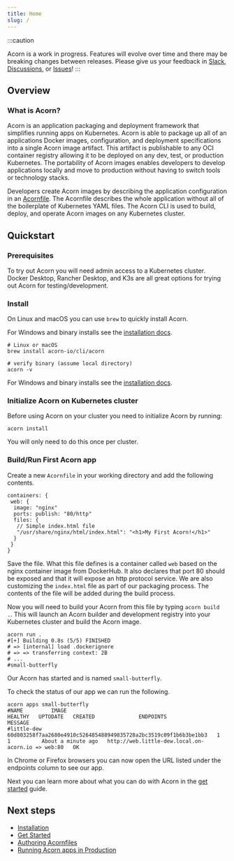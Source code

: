 ```yaml
---
title: Home
slug: /
---
```


:::caution

Acorn is a work in progress.  Features will evolve over time and there may be breaking changes between releases.  Please give us your feedback in [Slack](https://slack.acorn.io), [Discussions](https://github.com/acorn-io/acorn/discussions), or [Issues](https://github.com/acorn-io/acorn/issues)!
:::

## Overview

### What is Acorn?

Acorn is an application packaging and deployment framework that simplifies running apps on Kubernetes. Acorn is able to package up all of an applications Docker images, configuration, and deployment specifications into a single Acorn image artifact. This artifact is publishable to any OCI container registry allowing it to be deployed on any dev, test, or production Kubernetes.  The portability of Acorn images enables developers to develop applications locally and move to production without having to switch tools or technology stacks.

Developers create Acorn images by describing the application configuration in an [Acornfile](/authoring/overview). The Acornfile describes the whole application without all of the boilerplate of Kubernetes YAML files. The Acorn CLI is used to build, deploy, and operate Acorn images on any Kubernetes cluster.

## Quickstart

### Prerequisites

To try out Acorn you will need admin access to a Kubernetes cluster. Docker Desktop, Rancher Desktop, and K3s are all great options for trying out Acorn for testing/development.

### Install

On Linux and macOS you can use `brew` to quickly install Acorn.

For Windows and binary installs see the [installation docs](/installation/installing#binary-install).

```shell
# Linux or macOS
brew install acorn-io/cli/acorn

# verify binary (assume local directory)
acorn -v
```

For Windows and binary installs see the [installation docs](/installation/installing#binary-install).

### Initialize Acorn on Kubernetes cluster

Before using Acorn on your cluster you need to initialize Acorn by running:

```shell
acorn install
```

You will only need to do this once per cluster.

### Build/Run First Acorn app

Create a new `Acornfile` in your working directory and add the following contents.

```cue
containers: {
 web: {
  image: "nginx"
  ports: publish: "80/http"
  files: {
   // Simple index.html file
   "/usr/share/nginx/html/index.html": "<h1>My First Acorn!</h1>"
  }
 }
}
```

Save the file. What this file defines is a container called `web` based on the nginx container image from DockerHub. It also declares that port 80 should be exposed and that it will expose an http protocol service. We are also customizing the `index.html` file as part of our packaging process. The contents of the file will be added during the build process.

Now you will need to build your Acorn from this file by typing `acorn build .`. This will launch an Acorn builder and development registry into your Kubernetes cluster and build the Acorn image.

```shell
acorn run .
#[+] Building 0.8s (5/5) FINISHED
# => [internal] load .dockerignore
# => => transferring context: 2B  
# ...
#small-butterfly

```

Our Acorn has started and is named `small-butterfly`.

To check the status of our app we can run the following.

```shell
acorn apps small-butterfly
#NAME         IMAGE                                                              HEALTHY   UPTODATE   CREATED              ENDPOINTS                                           MESSAGE
#little-dew   60d803258f7aa2680e4910c526485488949835728a2bc3519c09f1b6b3be1bb3   1         1          About a minute ago   http://web.little-dew.local.on-acorn.io => web:80   OK
```

In Chrome or Firefox browsers you can now open the URL listed under the endpoints column to see our app.

Next you can learn more about what you can do with Acorn in the [get started](/getting-started) guide.

## Next steps

* [Installation](/installation/installing)
* [Get Started](/getting-started)
* [Authoring Acornfiles](/authoring/overview)
* [Running Acorn apps in Production](/production/args-and-secrets)
